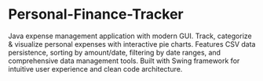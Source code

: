 # Personal-Finance-Tracker
Java expense management application with modern GUI. Track, categorize &amp; visualize personal expenses with interactive pie charts. Features CSV data persistence, sorting by amount/date, filtering by date ranges, and comprehensive data management tools. Built with Swing framework for intuitive user experience and clean code architecture.
